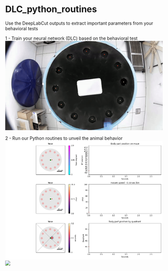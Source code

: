 # DLC_python_routines

Use the DeepLabCut outputs to extract important parameters from your behavioral tests

1 - Train your neural network (DLC) based on the behavioral test 
![](/video_BM_gif.gif)

2 - Run our Python routines to unveil the animal behavior
![](/examplo0.gif)
![](/exampleOLR.gif)

